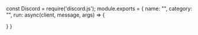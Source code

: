 const Discord = require('discord.js');
module.exports = {
  name: "",
  category: "",
  run: async(client, message, args) => {

  }
  }